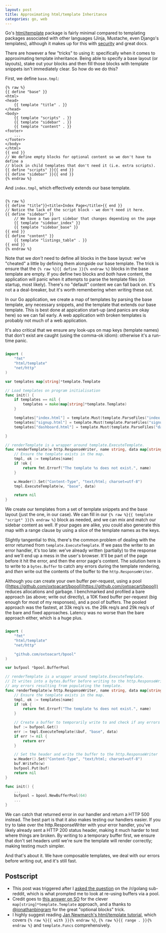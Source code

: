 ```yaml
---
layout: post
title: Approximating html/template Inheritance
categories: go, web
---
```


Go's [html/template](http://golang.org/pkg/html/template/) package is fairly minimal compared to templating packages associated with other languages (Jinja, Mustache, even Django's templates), although it makes up for this with [security](http://js-quasis-libraries-and-repl.googlecode.com/svn/trunk/safetemplate.html#problem_definition) and great docs.

There are however a few "tricks" to using it: specifically when it comes to approximating template inheritance. Being able to specify a base layout (or layouts), stake out your blocks and then fill those blocks with template snippets isn't immediately clear. So how do we do this?

First, we define `base.tmpl`:

```jinja
{% raw %}
{{ define "base" }}
<html>
<head>
    {{ template "title" . }}
</head>
<body>
    {{ template "scripts" . }}
    {{ template "sidebar" . }}
    {{ template "content" . }}
<footer>
    ...
</footer>
</body>
</html>
{{ end }}
// We define empty blocks for optional content so we don't have to define a
// block in child templates that don't need it (i.e. extra scripts).
{{ define "scripts" }}{{ end }}
{{ define "sidebar" }}{{ end }}
{% endraw %}
```

And `index.tmpl`, which effectively extends our base template.

```jinja

{% raw %}
{{ define "title"}}<title>Index Page</title>{{ end }}
// Notice the lack of the script block - we don't need it here.
{{ define "sidebar" }}
    // We have a two part sidebar that changes depending on the page
    {{ template "sidebar_index" }} 
    {{ template "sidebar_base" }}
{{ end }}
{{ define "content" }}
    {{ template "listings_table" . }}
{{ end }}
{% endraw %}

```

Note that we *don't* need to define all blocks in the base layout: we've "cheated" a little by defining them alongside our base template. The trick is ensure that the `{% raw %}{{ define }}{% endraw %}` blocks in the base template are empty. If you define two blocks and *both* have content, the application will panic when it attempts to parse the template files (on startup, most likely). There's no "default" content we can fall back on. It's not a a deal-breaker, but it's worth remembering when writing these out.

In our Go application, we create a map of templates by parsing the base template, any necessary snippets, and the template that extends our base template. This is best done at appication start-up (and panics are okay here) so we can fail early. A web application with broken templates is probably not much of a web application.

It's also critical that we ensure any look-ups on map keys (template names) that don't exist are caught (using the comma-ok idiom): otherwise it's a run-time panic.

```go

import (
    "fmt"
    "html/template"
    "net/http"
)

var templates map[string]*template.Template

// Load templates on program initialisation
func init() {
	if templates == nil {
		templates = make(map[string]*template.Template)
	}

    templates["index.html"] = template.Must(template.ParseFiles("index.tmpl", "sidebar_index.tmpl", "sidebar_base.tmpl", "listings_table.tmpl", "base.tmpl"))
    templates["signup.html"] = template.Must(template.ParseFiles("signup.tmpl", "sidebar_faq.tmpl", "sidebar_base.tmpl", "signup_form.tmpl", "payment_scripts.tmpl", "base.tmpl"))
    templates["dashboard.html"] = template.Must(template.ParseFiles("dashboard.tmpl", "sidebar_dashboard.tmpl", "sidebar_base.tmpl", "base.tmpl"))

}

// renderTemplate is a wrapper around template.ExecuteTemplate.
func renderTemplate(w http.ResponseWriter, name string, data map[string]interface{}) error {
	// Ensure the template exists in the map.
	tmpl, ok := templates[name]
	if !ok {
		return fmt.Errorf("The template %s does not exist.", name)
	}

	w.Header().Set("Content-Type", "text/html; charset=utf-8")
	tmpl.ExecuteTemplate(w, "base", data)

	return nil
}

```

We create our templates from a set of template snippets and the base layout (just the one, in our case). We can fill in our `{% raw %}{{ template "script" }}{% endraw %}` block as needed, and we can mix and match our sidebar content as well. If your pages are alike, you could also generate this map with a range clause by using a slice of the template names as the keys.

Slightly tangential to this, there's the common problem of dealing with the error returned from `template.ExecuteTemplate`. If we pass the writer to an error handler, it's too late: we've already written (partially) to the response and we'll end up a mess in the user's browser. It'll be part of the page before it hit the error, and then the error page's content. The solution here is to write to a `bytes.Buffer` to catch any errors during the template rendering, and *then* write out the contents of the buffer to the `http.ResponseWriter`.

Although you can create your own buffer per-request, using a pool ([https://github.com/oxtoacart/bpool](https://github.com/oxtoacart/bpool)) reduces allocations and garbage. I benchmarked and profiled a bare approach (as above; write out directly), a 10K fixed buffer per-request (big enough for most of my responses), and a pool of buffers. The pooled approach was the fastest, at 33k req/s vs. the 26k req/s and 29k req/s of the bare and fixed approaches. Latency was no worse than the bare approach either, which is a huge plus.

```go

import (
    "fmt"
    "html/template"
    "net/http"

    "github.com/oxtoacart/bpool"
)

var bufpool *bpool.BufferPool

// renderTemplate is a wrapper around template.ExecuteTemplate.
// It writes into a bytes.Buffer before writing to the http.ResponseWriter to catch
// any errors resulting from populating the template.
func renderTemplate(w http.ResponseWriter, name string, data map[string]interface{}) error {
	// Ensure the template exists in the map.
	tmpl, ok := templates[name]
	if !ok {
		return fmt.Errorf("The template %s does not exist.", name)
	}

	// Create a buffer to temporarily write to and check if any errors were encounted.
	buf := bufpool.Get()
	err := tmpl.ExecuteTemplate(&buf, "base", data)
	if err != nil {
		return err
	}

	// Set the header and write the buffer to the http.ResponseWriter
	w.Header().Set("Content-Type", "text/html; charset=utf-8")
	buf.WriteTo(w)
	bufpool.Put(buf)
	return nil
}

func init() {
	...
	bufpool = bpool.NewBufferPool(64)
	...
}

```

We can catch that returned error in our handler and return a HTTP 500 instead.  The best part is that it also makes testing our handlers easier. If you try to take over the http.ResponseWriter with your error handler, you've likely already sent a HTTP 200 status header, making it much harder to test where things are broken. By writing to a temporary buffer first, we ensure that don't set headers until we're sure the template will render correctly; making testing much simpler.

And that's about it. We have composable templates, we deal with our errors before writing out, and it's still fast.

## Postscript 

* This post was triggered after I [asked the question](http://www.reddit.com/r/golang/comments/27ls5a/including_htmltemplate_snippets_is_there_a_better/) on the /r/golang sub-reddit, which is what prompted me to look at re-using buffers via a pool.
* Credit goes to [this answer on SO](http://stackoverflow.com/a/11468132/556573) for the clever `map[string]*template.Template` approach, and a thanks to [@jonathanbingram](https://twitter.com/jonathanbingram) for the great "optional blocks" trick. 
* I highly suggest reading [Jan Newmarch's html/template tutorial](http://jan.newmarch.name/golang/template/chapter-template.html), which covers `{% raw %}{{ with }}{% endraw %}`, `{% raw %}{{ range . }}{% endraw %}` and `template.Funcs` comprehensively.

